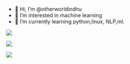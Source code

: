 - 👋 Hi, I’m @otherworldindhu
- 👀 I’m interested in machine learning
- 🌱 I’m currently learning python,linux, NLP,ml.

<!---
otherworldindhu/otherworldindhu is a ✨ special ✨ repository because its `README.md` (this file) appears on your GitHub profile.
You can click the Preview link to take a look at your changes.
--->

<img src='https://github-readme-stats.vercel.app/api?username=otherworldindhu&&show_icons=true&title_color=ffffff&icon_color=bb2acf&text_color=daf7dc&bg_color=151515'>

![](https://komarev.com/ghpvc/?username=otherworldindhu)

<img src='https://camo.githubusercontent.com/3665b73f8704e00d7db97adfc047a46e6b0aef6bf398daa748849c2b1a7fa060/68747470733a2f2f70726f66696c652d636f756e7465722e676c697463682e6d652f53616e636869746153696e68612f636f756e742e737667'>
